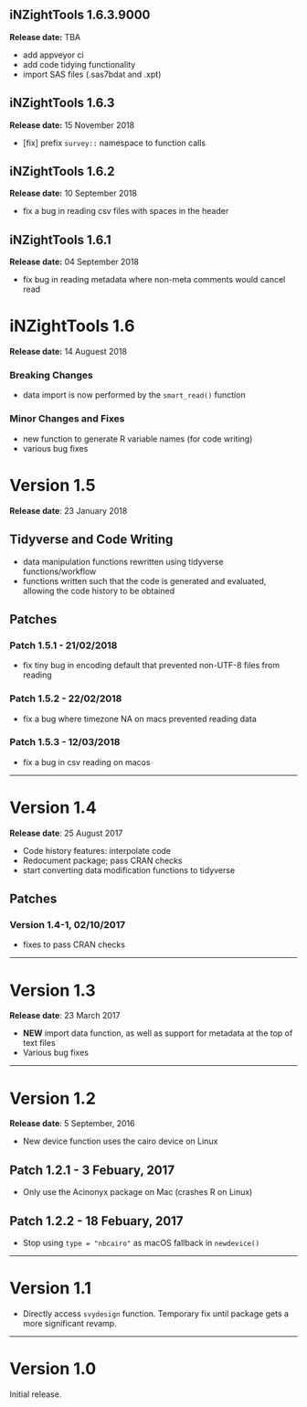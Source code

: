 ## iNZightTools 1.6.3.9000
__Release date:__ TBA

- add appveyor ci
- add code tidying functionality
- import SAS files (.sas7bdat and .xpt)


## iNZightTools 1.6.3
__Release date:__ 15 November 2018

- [fix] prefix `survey::` namespace to function calls


## iNZightTools 1.6.2
__Release date:__ 10 September 2018

- fix a bug in reading csv files with spaces in the header


## iNZightTools 1.6.1
__Release date:__ 04 September 2018

- fix bug in reading metadata where non-meta comments would cancel read


# iNZightTools 1.6
__Release date:__ 14 Auguest 2018

### Breaking Changes

- data import is now performed by the `smart_read()` function

### Minor Changes and Fixes

- new function to generate R variable names (for code writing)
- various bug fixes


# Version 1.5
__Release date__: 23 January 2018


## Tidyverse and Code Writing

- data manipulation functions rewritten using tidyverse functions/workflow
- functions written such that the code is generated and evaluated, allowing the code history to be obtained

## Patches

### Patch 1.5.1 - 21/02/2018
- fix tiny bug in encoding default that prevented non-UTF-8 files from reading

### Patch 1.5.2 - 22/02/2018
- fix a bug where timezone NA on macs prevented reading data

### Patch 1.5.3 - 12/03/2018
- fix a bug in csv reading on macos

***

# Version 1.4
__Release date__: 25 August 2017

- Code history features: interpolate code
- Redocument package; pass CRAN checks
- start converting data modification functions to tidyverse

## Patches

### Version 1.4-1, 02/10/2017
- fixes to pass CRAN checks


***
# Version 1.3
__Release date__: 23 March 2017

- __NEW__ import data function, as well as support for metadata at the top of text files
- Various bug fixes

***
# Version 1.2
__Release date__: 5 September, 2016

- New device function uses the cairo device on Linux


## Patch 1.2.1 - 3 Febuary, 2017

- Only use the Acinonyx package on Mac (crashes R on Linux)

## Patch 1.2.2 - 18 Febuary, 2017

- Stop using `type = "nbcairo"` as macOS fallback in `newdevice()`

***
# Version 1.1

- Directly access `svydesign` function. Temporary fix
  until package gets a more significant revamp.

***
# Version 1.0

Initial release.
